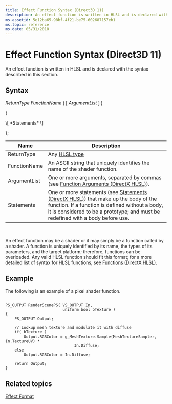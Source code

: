 ```yaml
---
title: Effect Function Syntax (Direct3D 11)
description: An effect function is written in HLSL and is declared with the syntax described in this section.
ms.assetid: 5e12ba65-98bf-4f21-be75-602687157eb1
ms.topic: reference
ms.date: 05/31/2018
---
```


# Effect Function Syntax (Direct3D 11)

An effect function is written in HLSL and is declared with the syntax described in this section.

## Syntax

*ReturnType* *FunctionName* ( \[ *ArgumentList* \] )

{

<dl> \[ *Statements* \]  
</dl>

};



| Name         | Description                                                                                                                                                                                                                                                          |
|--------------|----------------------------------------------------------------------------------------------------------------------------------------------------------------------------------------------------------------------------------------------------------------------|
| ReturnType   | Any [HLSL type](https://docs.microsoft.com/windows/desktop/direct3dhlsl/dx-graphics-hlsl-variable-syntax)                                                                                                                                                                                                       |
| FunctionName | An ASCII string that uniquely identifies the name of the shader function.                                                                                                                                                                                            |
| ArgumentList | One or more arguments, separated by commas (see [Function Arguments (DirectX HLSL)](https://docs.microsoft.com/windows/desktop/direct3dhlsl/dx-graphics-hlsl-function-parameters)).                                                                                                                             |
| Statements   | One or more statements (see [Statements (DirectX HLSL)](https://docs.microsoft.com/windows/desktop/direct3dhlsl/dx-graphics-hlsl-statements)) that make up the body of the function. If a function is defined without a body, it is considered to be a prototype; and must be redefined with a body before use. |



 

An effect function may be a shader or it may simply be a function called by a shader. A function is uniquely identified by its name, the types of its parameters, and the target platform; therefore, functions can be overloaded. Any valid HLSL function should fit this format; for a more detailed list of syntax for HLSL functions, see [Functions (DirectX HLSL)](https://docs.microsoft.com/windows/desktop/direct3dhlsl/dx-graphics-hlsl-functions).

## Example

The following is an example of a pixel shader function.


```
       
PS_OUTPUT RenderScenePS( VS_OUTPUT In,
                         uniform bool bTexture ) 
{ 
    PS_OUTPUT Output;

    // Lookup mesh texture and modulate it with diffuse
    if( bTexture )
        Output.RGBColor = g_MeshTexture.Sample(MeshTextureSampler, In.TextureUV) *  
                              In.Diffuse;
    else
        Output.RGBColor = In.Diffuse;

    return Output;
}
```



## Related topics

<dl> <dt>

[Effect Format](d3d11-effect-format.md)
</dt> </dl>

 

 




